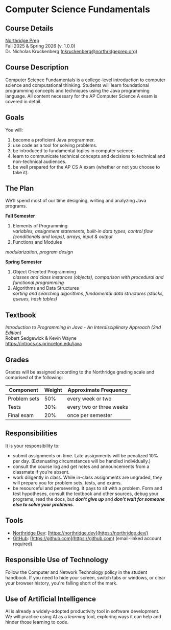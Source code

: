 # **Computer Science Fundamentals**

## **Course Details**

[Northridge Prep](https://northridgeprep.org/)   
Fall 2025 & Spring 2026 (v. 1.0.0)  
Dr. Nicholas Kruckenberg (nkruckenberg@northridgeprep.org)

## **Course Description**

Computer Science Fundamentals is a college-level introduction to computer science and computational thinking. Students will learn foundational programming concepts and techniques using the Java programming language. All content necessary for the AP Computer Science A exam is covered in detail.

## **Goals**

You will:

1. become a proficient Java programmer.   
2. use code as a tool for solving problems.  
3. be introduced to fundamental topics in computer science.  
4. learn to communicate technical concepts and decisions to technical and non-technical audiences.  
5. be well prepared for the AP CS A exam (whether or not you choose to take it).

## **The Plan**

We’ll spend most of our time designing, writing and analyzing Java programs.

**Fall Semester**

1. Elements of Programming  
   *variables, assignment statements, built-in data types, control flow (conditionals and loops), arrays, input & output*  
2. Functions and Modules

*modularization, program design*

**Spring Semester**

1. Object Oriented Programming  
   *classes and class instances (objects), comparison with procedural and functional programming*  
2. Algorithms and Data Structures  
   *sorting and searching algorithms, fundamental data structures (stacks, queues, hash tables)*

## **Textbook**

*Introduction to Programming in Java \- An Interdisciplinary Approach (2nd Edition)*  
Robert Sedgewick & Kevin Wayne  
https://introcs.cs.princeton.edu/java

## **Grades**

Grades will be assigned according to the Northridge grading scale and comprised of the following:

| Component | Weight | Approximate Frequency |
| ----- | ----- | ----- |
| Problem sets | 50% | every week or two |
| Tests | 30% | every two or three weeks |
| Final exam | 20% | once per semester |

## **Responsibilities**

It is your responsibility to:

* submit assignments on time. Late assignments will be penalized 10% per day. (Extenuating circumstances will be handled individually.)  
* consult the course log and get notes and announcements from a classmate if you’re absent.  
* work diligently in class. While in-class assignments are ungraded, they will prepare you for problem sets, tests, and exams.  
* be resourceful and persevering. It pays to sit with a problem. Form and test hypotheses, consult the textbook and other sources, debug your programs, read the docs, but ***don’t give up*** and ***don’t wait for someone else to solve your problems***. 

## **Tools**

* [Northridge Dev](https://northridge.dev/): [https://northridge.dev](https://northridge.dev/)  
* [GitHub](https://github.com/): [https://github.com](https://github.com) (email-linked account required)

## **Responsible Use of Technology**

Follow the Computer and Network Technology policy in the student handbook. If you need to hide your screen, switch tabs or windows, or clear your browser history, you're falling short of the mark.

## **Use of Artificial Intelligence**

AI is already a widely-adopted productivity tool in software development. We will practice using AI as a *learning* tool, exploring ways it can help and hinder those learning to code. 